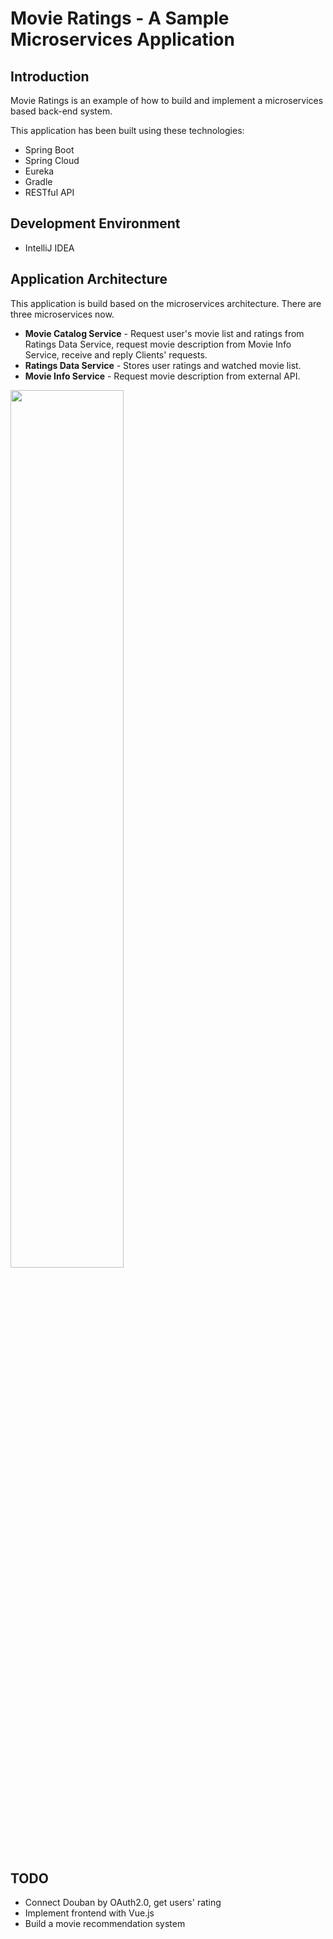 # Movie Ratings - A Sample Microservices Application

## Introduction

Movie Ratings is an example of how to build and implement a microservices based back-end system. 

This application has been built using these technologies:
- Spring Boot
- Spring Cloud
- Eureka
- Gradle
- RESTful API

## Development Environment
- IntelliJ IDEA

## Application Architecture
This application is build based on the microservices architecture. There are three microservices now. 

- **Movie Catalog Service** - Request user's movie list and ratings from Ratings Data Service, request movie description from Movie Info Service, receive and reply Clients' requests. 
- **Ratings Data Service** - Stores user ratings and watched movie list. 
- **Movie Info Service** - Request movie description from external API. 

<img src="https://raw.githubusercontent.com/HanMufu/Movie-Ratings-Microservices/master/microservices.png" width="60%" height="60%">

## TODO
- Connect Douban by OAuth2.0, get users' rating
- Implement frontend with Vue.js
- Build a movie recommendation system

